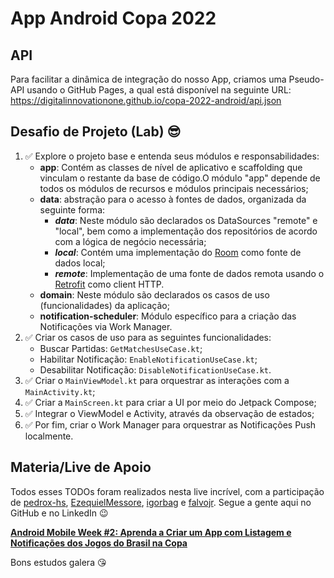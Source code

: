 # App Android Copa 2022

## API

Para facilitar a dinâmica de integração do nosso App, criamos uma Pseudo-API usando o GitHub Pages, a qual está disponível na seguinte URL: https://digitalinnovationone.github.io/copa-2022-android/api.json

## Desafio de Projeto (Lab) 😎

1. :white_check_mark: Explore o projeto base e entenda seus módulos e responsabilidades:
    * **app**: Contém as classes de nível de aplicativo e scaffolding que vinculam o restante da base de código.O módulo "app" depende de todos os módulos de recursos e módulos principais necessários;
    * **data**: abstração para o acesso à fontes de dados, organizada da seguinte forma:
        * ***data***: Neste módulo são declarados os DataSources "remote" e "local", bem como a implementação dos repositórios de acordo com a lógica de negócio necessária;
        * ***local***: Contém uma implementação do [Room](https://developer.android.com/training/data-storage/room) como fonte de dados local;
        * ***remote***: Implementação de uma fonte de dados remota usando o [Retrofit](https://square.github.io/retrofit/) como client HTTP.
    * **domain**: Neste módulo são declarados os casos de uso (funcionalidades) da aplicação;
    * **notification-scheduler**: Módulo específico para a criação das Notificações via Work Manager.
2. :white_check_mark: Criar os casos de uso para as seguintes funcionalidades:
    * Buscar Partidas: `GetMatchesUseCase.kt`;
    * Habilitar Notificação: `EnableNotificationUseCase.kt`;
    * Desabilitar Notificação: `DisableNotificationUseCase.kt`.
3. :white_check_mark: Criar o `MainViewModel.kt` para orquestrar as interações com a `MainActivity.kt`;
4. :white_check_mark: Criar a `MainScreen.kt` para criar a UI por meio do Jetpack Compose;
5. :white_check_mark: Integrar o ViewModel e Activity, através da observação de estados;
6. :white_check_mark: Por fim, criar o Work Manager para orquestrar as Notificações Push localmente.

## Materia/Live de Apoio

Todos esses TODOs foram realizados nesta live incrível, com a participação de [pedrox-hs](https://github.com/pedrox-hs), [EzequielMessore](https://github.com/EzequielMessore), [igorbag](https://github.com/igorbag) e [falvojr](https://github.com/falvojr). Segue a gente aqui no GitHub e no LinkedIn 😉 

**[Android Mobile Week #2: Aprenda a Criar um App com Listagem e Notificações dos Jogos do Brasil na Copa](https://youtu.be/30ZiJmCWliI)**

Bons estudos galera 😘
